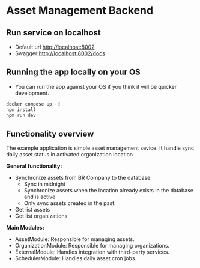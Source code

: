 # Asset Management Backend

## Run service on localhost

- Default url [http://localhost:8002](http://localhost:8002)
- Swagger [http://localhost:8002/docs](http://localhost:8002/docs)

## Running the app locally on your OS

- You can run the app against your OS if you think it will be quicker development.

```bash
docker compose up -d
npm install
npm run dev
```

## Functionality overview

The example application is simple asset management sevice. It handle sync daily asset status in activated organization location

**General functionality:**

- Synchronize assets from BR Company to the database:
  - Sync in midnight
  - Synchronize assets when the location already exists in the database and is active
  - Only sync assets created in the past.
- Get list assets
- Get list organizations

**Main Modules:**
- AssetModule: Responsible for managing assets.
- OrganizationModule: Responsible for managing organizations.
- ExternalModule: Handles integration with third-party services.
- SchedulerModule: Handles daily asset cron jobs.
